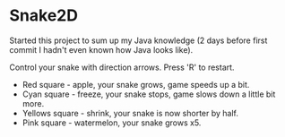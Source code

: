 # Snake2D

Started this project to sum up my Java knowledge (2 days before first commit I hadn't even known how Java looks like). 

Control your snake with direction arrows. Press 'R' to restart.
- Red square - apple, your snake grows, game speeds up a bit.
- Cyan square - freeze, your snake stops, game slows down a little bit more.
- Yellows square - shrink, your snake is now shorter by half.
- Pink square - watermelon, your snake grows x5.
